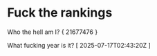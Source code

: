 # Fuck the rankings

Who the hell am I?
{ 21677476 }

What fucking year is it?
[ 2025-07-17T02:43:20Z ]
